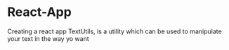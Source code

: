 # React-App
Creating a react app TextUtils, is a utility which can be used to manipulate your text in the way yo want
